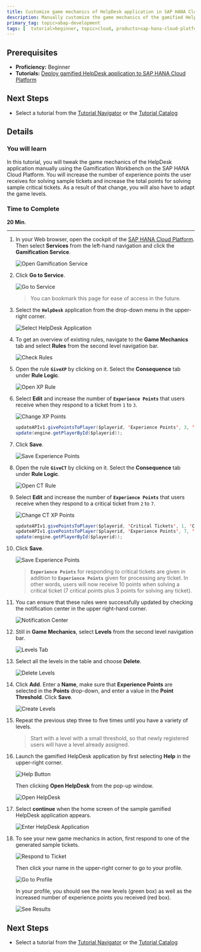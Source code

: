 ```yaml
---
title: Customize game mechanics of HelpDesk application in SAP HANA Cloud Platform
description: Manually customize the game mechanics of the gamified HelpDesk application using the Gamification Workbench on the SAP HANA Cloud Platform.
primary_tag: topic>abap-development
tags: [  tutorial>beginner, topic>cloud, products>sap-hana-cloud-platform ]
---
```

## Prerequisites  
 - **Proficiency:** Beginner
 - **Tutorials:** [Deploy gamified HelpDesk application to SAP HANA Cloud Platform](http://go.sap.com/developer/tutorials/hcp-deploy-gamified-application.html)

## Next Steps
 - Select a tutorial from the [Tutorial Navigator](http://go.sap.com/developer/tutorial-navigator.html) or the [Tutorial Catalog](http://go.sap.com/developer/tutorials.html)

## Details
### You will learn  
In this tutorial, you will tweak the game mechanics of the HelpDesk application manually using the Gamification Workbench on the SAP HANA Cloud Platform. You will increase the number of experience points the user receives for solving sample tickets and increase the total points for solving sample critical tickets. As a result of that change, you will also have to adapt the game levels.

### Time to Complete
**20 Min**.

---

1. In your Web browser, open the cockpit of the [SAP HANA Cloud Platform](https://account.hanatrial.ondemand.com/cockpit). Then select **Services** from the left-hand navigation and click the **Gamification Service**.

    ![Open Gamification Service](1.png)

2. Click **Go to Service**.

    ![Go to Service](2.png)

    >You can bookmark this page for ease of access in the future.

3. Select the **`HelpDesk`** application from the drop-down menu in the upper-right corner.

    ![Select HelpDesk Application](3.png)

4. To get an overview of existing rules, navigate to the **Game Mechanics** tab and select **Rules** from the second level navigation bar.

    ![Check Rules](4.png)

5. Open the rule **`GiveXP`** by clicking on it. Select the **Consequence** tab under **Rule Logic**.

    ![Open XP Rule](5.png)

6. Select **Edit** and increase the number of **`Experience Points`** that users receive when they respond to a ticket from `1` to `3`.

    ![Change XP Points](6.png)

    ```java
    updateAPIv1.givePointsToPlayer($playerid, 'Experience Points', 3, 'Ticket processed');
    update(engine.getPlayerById($playerid));
    ```

7. Click **Save**.

    ![Save Experience Points](7.png)

8. Open the rule **`GiveCT`** by clicking on it. Select the **Consequence** tab under **Rule Logic**.

    ![Open CT Rule](8.png)

9. Select **Edit** and increase the number of **`Experience Points`** that users receive when they respond to a critical ticket from `2` to `7`.

    ![Change CT XP Points](9.png)

    ```java
    updateAPIv1.givePointsToPlayer($playerid, 'Critical Tickets', 1, 'Critical ticket processed');
    updateAPIv1.givePointsToPlayer($playerid, 'Experience Points', 7, 'Critical ticket processed');
    update(engine.getPlayerById($playerid));
    ```

10. Click **Save**.

    ![Save Experience Points](10.png)

    >**`Experience Points`** for responding to critical tickets are given in addition to **`Experience Points`** given for processing any ticket. In other words, users will now receive 10 points when solving a critical ticket (7 critical points plus 3 points for solving any ticket).

11. You can ensure that these rules were successfully updated by checking the notification center in the upper right-hand corner.

    ![Notification Center](11.png)

12. Still in **Game Mechanics**, select **Levels** from the second level navigation bar.

    ![Levels Tab](12.png)

13. Select all the levels in the table and choose **Delete**.

    ![Delete Levels](13.png)

14. Click **Add**. Enter a **Name**, make sure that **Experience Points** are selected in the **Points** drop-down, and enter a value in the **Point Threshold**. Click **Save**.

    ![Create Levels](14.png)

15. Repeat the previous step three to five times until you have a variety of levels.

    >Start with a level with a small threshold, so that newly registered users will have a level already assigned.

16. Launch the gamified HelpDesk application by first selecting **Help** in the upper-right corner.

    ![Help Button](16.png)

    Then clicking **Open HelpDesk** from the pop-up window.
   
    ![Open HelpDesk](17.png)

17. Select **continue** when the home screen of the sample gamified HelpDesk application appears.

    ![Enter HelpDesk Application](18.png)

18. To see your new game mechanics in action, first respond to one of the generated sample tickets.

    ![Respond to Ticket](19.png)

    Then click your name in the upper-right corner to go to your profile.

    ![Go to Profile](20.png)

    In your profile, you should see the new levels (green box) as well as the increased number of experience points you received (red box).

    ![See Results](21.png)

## Next Steps
 - Select a tutorial from the [Tutorial Navigator](http://go.sap.com/developer/tutorial-navigator.html) or the [Tutorial Catalog](http://go.sap.com/developer/tutorials.html)
